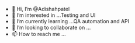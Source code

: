 - 👋 Hi, I’m @Adishahpatel
- 👀 I’m interested in ...Testing and UI
- 🌱 I’m currently learning ...QA automation and API
- 💞️ I’m looking to collaborate on ...
- 📫 How to reach me ...

<!---
Adishahpatel/Adishahpatel is a ✨ special ✨ repository because its `README.md` (this file) appears on your GitHub profile.
You can click the Preview link to take a look at your changes.
--->
